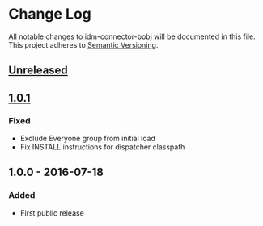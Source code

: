 # Change Log
All notable changes to idm-connector-bobj will be documented in this file.
This project adheres to [Semantic Versioning](http://semver.org/).

## [Unreleased]

## [1.0.1]
### Fixed
- Exclude Everyone group from initial load
- Fix INSTALL instructions for dispatcher classpath

## 1.0.0 - 2016-07-18
### Added
- First public release

[Unreleased]: ../../compare/1.0.0...HEAD
[1.0.1]: ../../compare/1.0.0...1.0.1
